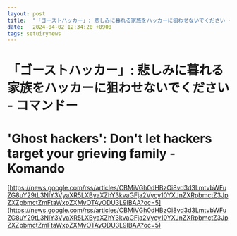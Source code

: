```yaml
---
layout: post
title:  "「ゴーストハッカー」: 悲しみに暮れる家族をハッカーに狙わせないでください - コマンドー"
date:   2024-04-02 12:34:20 +0900
tags: setuirynews 
---
```


# 「ゴーストハッカー」: 悲しみに暮れる家族をハッカーに狙わせないでください - コマンドー



# 'Ghost hackers': Don't let hackers target your grieving family - Komando

[https://news.google.com/rss/articles/CBMiVGh0dHBzOi8vd3d3LmtvbWFuZG8uY29tL3NlY3VyaXR5LXByaXZhY3kvaGFja2Vycy10YXJnZXRpbmctZ3JpZXZpbmctZmFtaWxpZXMvOTAyODU3L9IBAA?oc=5](https://news.google.com/rss/articles/CBMiVGh0dHBzOi8vd3d3LmtvbWFuZG8uY29tL3NlY3VyaXR5LXByaXZhY3kvaGFja2Vycy10YXJnZXRpbmctZ3JpZXZpbmctZmFtaWxpZXMvOTAyODU3L9IBAA?oc=5)

